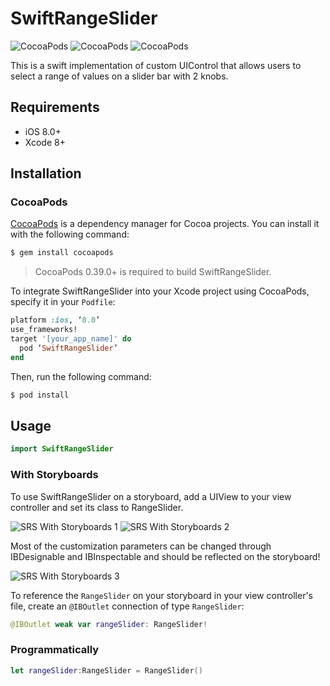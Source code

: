 # SwiftRangeSlider
![CocoaPods](https://img.shields.io/cocoapods/v/SwiftRangeSlider.svg)
![CocoaPods](https://img.shields.io/cocoapods/l/SwiftRangeSlider.svg)
![CocoaPods](https://img.shields.io/cocoapods/p/SwiftRangeSlider.svg)

This is a swift implementation of custom UIControl that allows users to select a range of values on a slider bar with 2 knobs.

## Requirements

- iOS 8.0+
- Xcode 8+

## Installation

### CocoaPods

[CocoaPods](http://cocoapods.org) is a dependency manager for Cocoa projects. You can install it with the following command:

```bash
$ gem install cocoapods
```

> CocoaPods 0.39.0+ is required to build SwiftRangeSlider.

To integrate SwiftRangeSlider into your Xcode project using CocoaPods, specify it in your `Podfile`:

```ruby
platform :ios, ‘8.0’
use_frameworks!
target '[your_app_name]' do
  pod ‘SwiftRangeSlider’
end
```

Then, run the following command:

```bash
$ pod install
```

## Usage
```swift
import SwiftRangeSlider
```

### With Storyboards

To use SwiftRangeSlider on a storyboard, add a UIView to your view controller and set its class to RangeSlider.

![SRS With Storyboards 1](http://imgur.com/C69FAOO.png)
![SRS With Storyboards 2](http://i.imgur.com/HSVrFKU.png)

Most of the customization parameters can be changed through IBDesignable and IBInspectable and should be reflected on the storyboard!

![SRS With Storyboards 3](http://imgur.com/sog8OMz.png)

To reference the `RangeSlider` on your storyboard in your view controller's file, create an `@IBOutlet` connection of type `RangeSlider`:

```swift
@IBOutlet weak var rangeSlider: RangeSlider!
```

### Programmatically

```swift
let rangeSlider:RangeSlider = RangeSlider()
```

